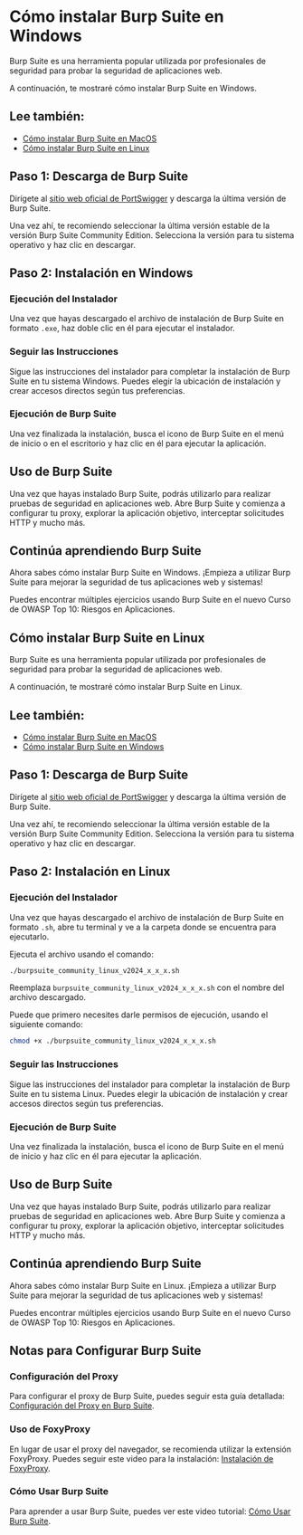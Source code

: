 # Cómo instalar Burp Suite en Windows

Burp Suite es una herramienta popular utilizada por profesionales de seguridad para probar la seguridad de aplicaciones web.

A continuación, te mostraré cómo instalar Burp Suite en Windows.

## Lee también:

- [Cómo instalar Burp Suite en MacOS](https://platzi.com/blog/como-instalar-burp-suite-en-macos/)
- [Cómo instalar Burp Suite en Linux](https://platzi.com/blog/como-instalar-burp-suite-en-linux/)

## Paso 1: Descarga de Burp Suite

Dirígete al [sitio web oficial de PortSwigger](https://portswigger.net/burp/releases#community) y descarga la última versión de Burp Suite.

Una vez ahí, te recomiendo seleccionar la última versión estable de la versión Burp Suite Community Edition. Selecciona la versión para tu sistema operativo y haz clic en descargar.

## Paso 2: Instalación en Windows

### Ejecución del Instalador

Una vez que hayas descargado el archivo de instalación de Burp Suite en formato `.exe`, haz doble clic en él para ejecutar el instalador.

### Seguir las Instrucciones

Sigue las instrucciones del instalador para completar la instalación de Burp Suite en tu sistema Windows. Puedes elegir la ubicación de instalación y crear accesos directos según tus preferencias.

### Ejecución de Burp Suite

Una vez finalizada la instalación, busca el icono de Burp Suite en el menú de inicio o en el escritorio y haz clic en él para ejecutar la aplicación.

## Uso de Burp Suite

Una vez que hayas instalado Burp Suite, podrás utilizarlo para realizar pruebas de seguridad en aplicaciones web. Abre Burp Suite y comienza a configurar tu proxy, explorar la aplicación objetivo, interceptar solicitudes HTTP y mucho más.

## Continúa aprendiendo Burp Suite

Ahora sabes cómo instalar Burp Suite en Windows. ¡Empieza a utilizar Burp Suite para mejorar la seguridad de tus aplicaciones web y sistemas!

Puedes encontrar múltiples ejercicios usando Burp Suite en el nuevo Curso de OWASP Top 10: Riesgos en Aplicaciones.


## Cómo instalar Burp Suite en Linux

Burp Suite es una herramienta popular utilizada por profesionales de seguridad para probar la seguridad de aplicaciones web.

A continuación, te mostraré cómo instalar Burp Suite en Linux.

## Lee también:

- [Cómo instalar Burp Suite en MacOS](https://platzi.com/blog/como-instalar-burp-suite-en-macos/)
- [Cómo instalar Burp Suite en Windows](https://platzi.com/blog/como-instalar-burp-suite-en-windows/)

## Paso 1: Descarga de Burp Suite

Dirígete al [sitio web oficial de PortSwigger](https://portswigger.net/burp/releases#community) y descarga la última versión de Burp Suite.

Una vez ahí, te recomiendo seleccionar la última versión estable de la versión Burp Suite Community Edition. Selecciona la versión para tu sistema operativo y haz clic en descargar.

## Paso 2: Instalación en Linux

### Ejecución del Instalador

Una vez que hayas descargado el archivo de instalación de Burp Suite en formato `.sh`, abre tu terminal y ve a la carpeta donde se encuentra para ejecutarlo.

Ejecuta el archivo usando el comando:

```sh
./burpsuite_community_linux_v2024_x_x_x.sh
```

Reemplaza `burpsuite_community_linux_v2024_x_x_x.sh` con el nombre del archivo descargado.

Puede que primero necesites darle permisos de ejecución, usando el siguiente comando:

```sh
chmod +x ./burpsuite_community_linux_v2024_x_x_x.sh
```

### Seguir las Instrucciones

Sigue las instrucciones del instalador para completar la instalación de Burp Suite en tu sistema Linux. Puedes elegir la ubicación de instalación y crear accesos directos según tus preferencias.

### Ejecución de Burp Suite

Una vez finalizada la instalación, busca el icono de Burp Suite en el menú de inicio y haz clic en él para ejecutar la aplicación.

## Uso de Burp Suite

Una vez que hayas instalado Burp Suite, podrás utilizarlo para realizar pruebas de seguridad en aplicaciones web. Abre Burp Suite y comienza a configurar tu proxy, explorar la aplicación objetivo, interceptar solicitudes HTTP y mucho más.

## Continúa aprendiendo Burp Suite

Ahora sabes cómo instalar Burp Suite en Linux. ¡Empieza a utilizar Burp Suite para mejorar la seguridad de tus aplicaciones web y sistemas!

Puedes encontrar múltiples ejercicios usando Burp Suite en el nuevo Curso de OWASP Top 10: Riesgos en Aplicaciones.



## Notas para Configurar Burp Suite

### Configuración del Proxy

Para configurar el proxy de Burp Suite, puedes seguir esta guía detallada: [Configuración del Proxy en Burp Suite](https://medium.com/@ArtsSEC/burp-suite-configuraci%C3%B3n-del-proxy-88b7b90355f2).

### Uso de FoxyProxy

En lugar de usar el proxy del navegador, se recomienda utilizar la extensión FoxyProxy. Puedes seguir este video para la instalación: [Instalación de FoxyProxy](https://www.youtube.com/watch?v=lqfUclxl0K0&t=1s).

### Cómo Usar Burp Suite

Para aprender a usar Burp Suite, puedes ver este video tutorial: [Cómo Usar Burp Suite](https://www.youtube.com/watch?v=yncE5WvLJNU).
